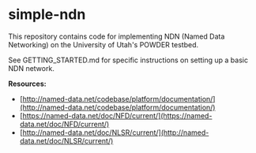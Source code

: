 # simple-ndn

This repository contains code for implementing NDN (Named Data Networking) on the University of Utah's POWDER testbed.

See GETTING_STARTED.md for specific instructions on setting up a basic NDN network.

**Resources:**
* [http://named-data.net/codebase/platform/documentation/](http://named-data.net/codebase/platform/documentation/)
* [https://named-data.net/doc/NFD/current/](https://named-data.net/doc/NFD/current/)
* [http://named-data.net/doc/NLSR/current/](http://named-data.net/doc/NLSR/current/)

